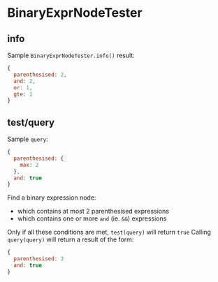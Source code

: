 # BinaryExprNodeTester

## info

Sample `BinaryExprNodeTester.info()` result:

```js
{
  parenthesised: 2,
  and: 2,
  or: 1,
  gte: 1
}
```

## test/query

Sample `query`:

```js
{
  parenthesised: {
    max: 2
  },
  and: true
}
```

Find a binary expression node:

- which contains at most 2 parenthesised expressions
- which contains one or more `and` (ie. `&&`) expressions

Only if all these conditions are met, `test(query)` will return `true`
Calling `query(query)` will return a result of the form:

```js
{
  parenthesised: 3
  and: true
}
```
